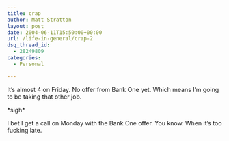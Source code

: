 ```yaml
---
title: crap
author: Matt Stratton
layout: post
date: 2004-06-11T15:50:00+00:00
url: /life-in-general/crap-2
dsq_thread_id:
  - 28249809
categories:
  - Personal

---
```

It&#8217;s almost 4 on Friday. No offer from Bank One yet. Which means I&#8217;m going to be taking that other job.

\*sigh\*

I bet I get a call on Monday with the Bank One offer. You know. When it&#8217;s too fucking late.